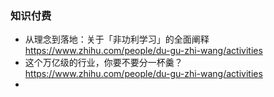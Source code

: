 ### 知识付费
* 从理念到落地：关于「非功利学习」的全面阐释 https://www.zhihu.com/people/du-gu-zhi-wang/activities
* 这个万亿级的行业，你要不要分一杯羹？ https://www.zhihu.com/people/du-gu-zhi-wang/activities
* 
